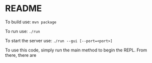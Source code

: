 # README
To build use:
`mvn package`

To run use:
`./run`

To start the server use:
`./run --gui [--port=<port>]`

To use this code, simply run the main method to begin the REPL.
From there, there are 